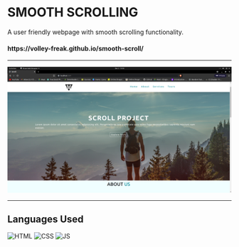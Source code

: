 # <h1>SMOOTH SCROLLING</h1>
A user friendly webpage with smooth scrolling functionality.

<h4>https://volley-freak.github.io/smooth-scroll/</h4>

**********************************************
![](Screenshot%20from%202021-12-03%2013-03-03.png)
**********************************************

## Languages Used

![HTML](https://img.shields.io/badge/html5%20-%23E34F26.svg?&style=for-the-badge&logo=html5&logoColor=white)
![CSS](https://img.shields.io/badge/css3%20-%231572B6.svg?&style=for-the-badge&logo=css3&logoColor=white)
![JS](https://img.shields.io/badge/javascript%20-%23323330.svg?&style=for-the-badge&logo=javascript&logoColor=%23F7DF1E)
